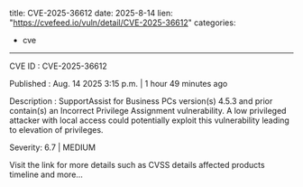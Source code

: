  
title: CVE-2025-36612
date: 2025-8-14
lien: "https://cvefeed.io/vuln/detail/CVE-2025-36612"
categories:
  - cve
---

CVE ID : CVE-2025-36612

Published :  Aug. 14
2025
3:15 p.m. | 1 hour
49 minutes ago

Description : SupportAssist for Business PCs
version(s) 4.5.3 and prior
contain(s) an Incorrect Privilege Assignment vulnerability. A low privileged attacker with local access could potentially exploit this vulnerability
leading to elevation of privileges.

Severity: 6.7 | MEDIUM

Visit the link for more details
such as CVSS details
affected products
timeline
and more...

